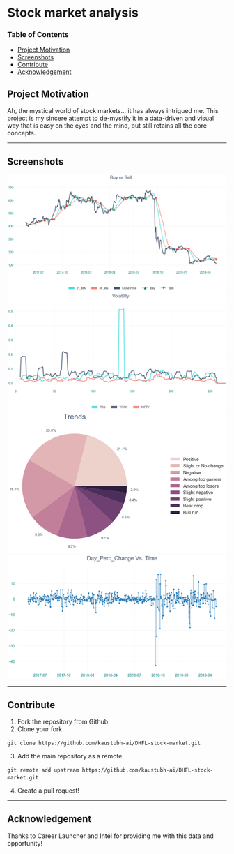 # Stock market analysis

### Table of Contents

- [Project Motivation](#motivation)
- [Screenshots](#screenshots) 
- [Contribute](#contribute)
- [Acknowledgement](#ack)


<a id='motivation'></a>

## Project Motivation

Ah, the mystical world of stock markets... it has always intrigued me. This project is my sincere attempt to de-mystify it in a data-driven and visual way that is easy on the eyes and the mind, but still retains all the core concepts.

***

<a name="screenshots"/>

## Screenshots

![buy_or_sell.png](screenshots/buy_or_sell.png)
![line.png](screenshots/line.png)
![pie.png](screenshots/pie.png)
![stem.png](screenshots/stem.png)

***

<a name="contribute"/>

## Contribute
1.  Fork the repository from Github
2.  Clone your fork

`git clone https://github.com/kaustubh-ai/DHFL-stock-market.git`

3.  Add the main repository as a remote

```git remote add upstream https://github.com/kaustubh-ai/DHFL-stock-market.git```

4.  Create a pull request!

***

<a name="ack"/>

## Acknowledgement
Thanks to Career Launcher and Intel for providing me with this data and opportunity!
